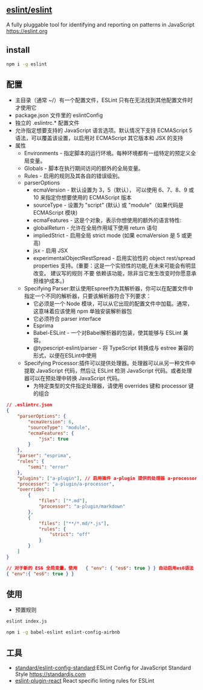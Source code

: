 ## [eslint/eslint](https://github.com/eslint/eslint)

A fully pluggable tool for identifying and reporting on patterns in JavaScript https://eslint.org

## install

```sh
npm i -g eslint
```

## 配置

* 主目录（通常 ~/）有一个配置文件，ESLint 只有在无法找到其他配置文件时才使用它
* package.json 文件里的 eslintConfig
* 独立的 .eslintrc.* 配置文件
* 允许指定想要支持的 JavaScript 语言选项。默认情况下支持 ECMAScript 5 语法，可以覆盖该设置，以启用对 ECMAScript 其它版本和 JSX 的支持
* 属性
  - Environments - 指定脚本的运行环境。每种环境都有一组特定的预定义全局变量。
  - Globals - 脚本在执行期间访问的额外的全局变量。
  - Rules - 启用的规则及其各自的错误级别。
  - parserOptions
    + ecmaVersion - 默认设置为 3，5（默认）， 可以使用 6、7、8、9 或 10 来指定你想要使用的 ECMAScript 版本
    + sourceType - 设置为 "script" (默认) 或 "module"（如果代码是 ECMAScript 模块)
    + ecmaFeatures - 这是个对象，表示你想使用的额外的语言特性:
    + globalReturn - 允许在全局作用域下使用 return 语句
    + impliedStrict - 启用全局 strict mode (如果 ecmaVersion 是 5 或更高)
    + jsx - 启用 JSX
    + experimentalObjectRestSpread - 启用实验性的 object rest/spread properties 支持。(重要：这是一个实验性的功能,在未来可能会有明显改变。 建议写的规则 不要 依赖该功能，除非当它发生改变时你愿意承担维护成本。)
  - Specifying Parser:默认使用Espree作为其解析器，你可以在配置文件中指定一个不同的解析器，只要该解析器符合下列要求：
    + 它必须是一个 Node 模块，可以从它出现的配置文件中加载。通常，这意味着应该使用 npm 单独安装解析器包
    + 它必须符合 parser interface
    + Esprima
    + Babel-ESLint - 一个对Babel解析器的包装，使其能够与 ESLint 兼容。
    + @typescript-eslint/parser - 将 TypeScript 转换成与 estree 兼容的形式，以便在ESLint中使用
  - Specifying Processor:插件可以提供处理器。处理器可以从另一种文件中提取 JavaScript 代码，然后让 ESLint 检测 JavaScript 代码。或者处理器可以在预处理中转换 JavaScript 代码。
    + 为特定类型的文件指定处理器，请使用 overrides 键和 processor 键的组合

```json
// .eslintrc.json
{
    "parserOptions": {
        "ecmaVersion": 6,
        "sourceType": "module",
        "ecmaFeatures": {
            "jsx": true
        }
    },
    "parser": "esprima",
    "rules": {
        "semi": "error"
    },
    "plugins": ["a-plugin"], // 启用插件 a-plugin 提供的处理器 a-processor
    "processor": "a-plugin/a-processor",
    "overrides": [
        {
            "files": ["*.md"],
            "processor": "a-plugin/markdown"
        },
        {
            "files": ["**/*.md/*.js"],
            "rules": {
                "strict": "off"
            }
        }
    ]
}

// 对于新的 ES6 全局变量，使用   { "env": { "es6": true } } 自动启用es6语法
{ "env":{ "es6": true } }
```

## 使用

* 预置规则

```sh
eslint index.js

npm i -g babel-eslint eslint-config-airbnb
```

## 工具

* [standard/eslint-config-standard](https://github.com/standard/eslint-config-standard):ESLint Config for JavaScript Standard Style https://standardjs.com
* [eslint-plugin-react](https://github.com/yannickcr/eslint-plugin-react) React specific linting rules for ESLint
